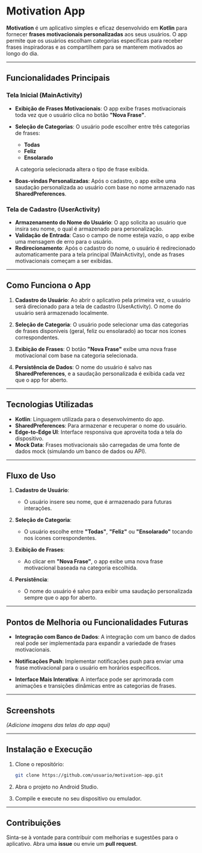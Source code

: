 # Motivation App

**Motivation** é um aplicativo simples e eficaz desenvolvido em **Kotlin** para fornecer **frases motivacionais personalizadas** aos seus usuários. O app permite que os usuários escolham categorias específicas para receber frases inspiradoras e as compartilhem para se manterem motivados ao longo do dia.

---

## Funcionalidades Principais

### Tela Inicial (MainActivity)
- **Exibição de Frases Motivacionais**: O app exibe frases motivacionais toda vez que o usuário clica no botão **"Nova Frase"**.
- **Seleção de Categorias**: O usuário pode escolher entre três categorias de frases:
  - **Todas**
  - **Feliz**
  - **Ensolarado**
  
  A categoria selecionada altera o tipo de frase exibida.

- **Boas-vindas Personalizadas**: Após o cadastro, o app exibe uma saudação personalizada ao usuário com base no nome armazenado nas **SharedPreferences**.

### Tela de Cadastro (UserActivity)
- **Armazenamento do Nome do Usuário**: O app solicita ao usuário que insira seu nome, o qual é armazenado para personalização.
- **Validação de Entrada**: Caso o campo de nome esteja vazio, o app exibe uma mensagem de erro para o usuário.
- **Redirecionamento**: Após o cadastro do nome, o usuário é redirecionado automaticamente para a tela principal (MainActivity), onde as frases motivacionais começam a ser exibidas.

---

## Como Funciona o App

1. **Cadastro do Usuário**: Ao abrir o aplicativo pela primeira vez, o usuário será direcionado para a tela de cadastro (UserActivity). O nome do usuário será armazenado localmente.
   
2. **Seleção de Categoria**: O usuário pode selecionar uma das categorias de frases disponíveis (geral, feliz ou ensolarado) ao tocar nos ícones correspondentes.
   
3. **Exibição de Frases**: O botão **"Nova Frase"** exibe uma nova frase motivacional com base na categoria selecionada.
   
4. **Persistência de Dados**: O nome do usuário é salvo nas **SharedPreferences**, e a saudação personalizada é exibida cada vez que o app for aberto.

---

## Tecnologias Utilizadas

- **Kotlin**: Linguagem utilizada para o desenvolvimento do app.
- **SharedPreferences**: Para armazenar e recuperar o nome do usuário.
- **Edge-to-Edge UI**: Interface responsiva que aproveita toda a tela do dispositivo.
- **Mock Data**: Frases motivacionais são carregadas de uma fonte de dados mock (simulando um banco de dados ou API).

---

## Fluxo de Uso

1. **Cadastro de Usuário**:
   - O usuário insere seu nome, que é armazenado para futuras interações.
   
2. **Seleção de Categoria**:
   - O usuário escolhe entre **"Todas"**, **"Feliz"** ou **"Ensolarado"** tocando nos ícones correspondentes.
   
3. **Exibição de Frases**:
   - Ao clicar em **"Nova Frase"**, o app exibe uma nova frase motivacional baseada na categoria escolhida.
   
4. **Persistência**:
   - O nome do usuário é salvo para exibir uma saudação personalizada sempre que o app for aberto.

---

## Pontos de Melhoria ou Funcionalidades Futuras

- **Integração com Banco de Dados**: A integração com um banco de dados real pode ser implementada para expandir a variedade de frases motivacionais.
  
- **Notificações Push**: Implementar notificações push para enviar uma frase motivacional para o usuário em horários específicos.
  
- **Interface Mais Interativa**: A interface pode ser aprimorada com animações e transições dinâmicas entre as categorias de frases.

---

## Screenshots

*(Adicione imagens das telas do app aqui)*

---

## Instalação e Execução

1. Clone o repositório:
    ```bash
    git clone https://github.com/usuario/motivation-app.git
    ```

2. Abra o projeto no Android Studio.

3. Compile e execute no seu dispositivo ou emulador.

---

## Contribuições

Sinta-se à vontade para contribuir com melhorias e sugestões para o aplicativo. Abra uma **issue** ou envie um **pull request**.

